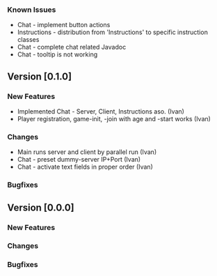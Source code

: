 ### Known Issues
* Chat - implement button actions
* Instructions - distribution from 'Instructions' to specific instruction classes 
* Chat - complete chat related Javadoc
* Chat - tooltip is not working

## Version [0.1.0]

### New Features
* Implemented Chat - Server, Client, Instructions aso. (Ivan)
* Player registration, game-init, -join with age and -start works (Ivan)

### Changes
* Main runs server and client by parallel run (Ivan)
* Chat - preset dummy-server IP+Port (Ivan)
* Chat - activate text fields in proper order (Ivan)

### Bugfixes


## Version [0.0.0]

### New Features

### Changes

### Bugfixes